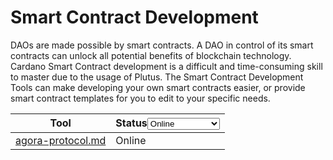 # Smart Contract Development

DAOs are made possible by smart contracts. A DAO in control of its smart contracts can unlock all potential benefits of blockchain technology. Cardano Smart Contract development is a difficult and time-consuming skill to master due to the usage of Plutus. The Smart Contract Development Tools can make developing your own smart contracts easier, or provide smart contract templates for you to edit to your specific needs.

<table><thead><tr><th>Tool</th><th>Status<select><option value="69970deea7f543a58208a7bcdd901193" label="Online" color="blue"></option><option value="8081e585a2ce4a189e4207147d4eaf7d" label="In Development" color="blue"></option><option value="d10bab452a7e4bb2b217b48397868c39" label="Testnet" color="blue"></option></select></th></tr></thead><tbody><tr><td><a data-mention href="../../all-docs/dao-tools/cardano/agora-protocol.md">agora-protocol.md</a></td><td><span data-option="69970deea7f543a58208a7bcdd901193">Online</span></td></tr></tbody></table>
